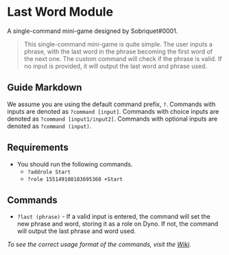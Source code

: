 # Last Word Module
A single-command mini-game designed by Sobriquet#0001.

> This single-command mini-game is quite simple. The user inputs a phrase, with the last word in the phrase becoming the first word of the next one.
> The custom command will check if the phrase is valid. If no input is provided, it will output the last word and phrase used.

## Guide Markdown  
We assume you are using the default command prefix, `?`. Commands with inputs are denoted as ``?command [input]``. Commands with choice inputs are denoted as ``?command [input1/input2]``. Commands with optional inputs are denoted as ``?command (input)``.

## Requirements
* You should run the following commands.
  - ``?addrole Start``
  - ``?role 155149108183695360 +Start``

## Commands
* ``?last (phrase)`` - If a valid input is entered, the command will set the new phrase and word, storing it as a role on Dyno. If not, the command will output the last phrase and word used.

*To see the correct usage format of the commands, visit the [Wiki](https://github.com/Strand-Custom-Commands/Strand-Custom-Commands/wiki).*
